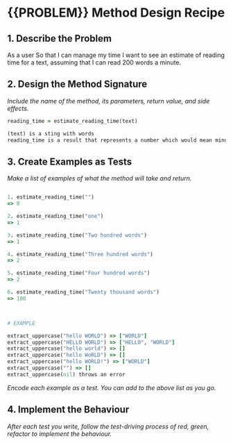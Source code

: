 # {{PROBLEM}} Method Design Recipe



## 1. Describe the Problem

As a user
So that I can manage my time
I want to see an estimate of reading time for a text, assuming that I can read 200 words a minute.

## 2. Design the Method Signature

_Include the name of the method, its parameters, return value, and side effects._

```ruby
reading_time = estimate_reading_time(text)

(text) is a sting with words
reading_time is a result that represents a number which would mean minutes.

```

## 3. Create Examples as Tests

_Make a list of examples of what the method will take and return._

```ruby

1. estimate_reading_time("")
=> 0

2. estimate_reading_time("one")
=> 1

3. estimate_reading_time("Two hundred words")
=> 1

4. estimate_reading_time("Three hundred words")
=> 2

5. estimate_reading_time("Four hundred words")
=> 2

6. estimate_reading_time("Twenty thousand words")
=> 100



# EXAMPLE

extract_uppercase("hello WORLD") => ["WORLD"]
extract_uppercase("HELLO WORLD") => ["HELLO", "WORLD"]
extract_uppercase("hello world") => []
extract_uppercase("hello WoRLD") => []
extract_uppercase("hello WORLD!") => ["WORLD"]
extract_uppercase("") => []
extract_uppercase(nil) throws an error
```

_Encode each example as a test. You can add to the above list as you go._

## 4. Implement the Behaviour

_After each test you write, follow the test-driving process of red, green, refactor to implement the behaviour._
